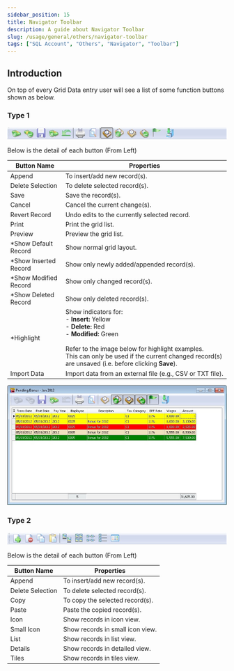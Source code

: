 ```yaml
---
sidebar_position: 15
title: Navigator Toolbar
description: A guide about Navigator Toolbar
slug: /usage/general/others/navigator-toolbar
tags: ["SQL Account", "Others", "Navigator", "Toolbar"]
---
```


## Introduction

On top of every Grid Data entry user will see a list of some function buttons shown as below.

### Type 1

![type1-bar](../../../../static/img/usage/general/others/navigator-toolbar/type1-bar.jpg)

Below is the detail of each button (From Left)

| Button Name | Properties |
|--------------|-------------|
| Append | To insert/add new record(s). |
| Delete Selection | To delete selected record(s). |
| Save | Save the record(s). |
| Cancel | Cancel the current change(s). |
| Revert Record | Undo edits to the currently selected record. |
| Print | Print the grid list. |
| Preview | Preview the grid list. |
| *Show Default Record | Show normal grid layout. |
| *Show Inserted Record | Show only newly added/appended record(s). |
| *Show Modified Record | Show only changed record(s). |
| *Show Deleted Record | Show only deleted record(s). |
| *Highlight | Show indicators for: <br /> - **Insert:** Yellow <br />- **Delete:** Red <br />- **Modified:** Green <br /><br /> Refer to the image below for highlight examples. <br /> This can only be used if the current changed record(s) are unsaved (i.e. before clicking **Save**).|
| Import Data | Import data from an external file (e.g., CSV or TXT file). |

![type1-result](../../../../static/img/usage/general/others/navigator-toolbar/type1-result.jpg)

### Type 2

![type2-bar](../../../../static/img/usage/general/others/navigator-toolbar/type2-bar.jpg)

Below is the detail of each button (From Left)

| Button Name | Properties |
|--------------|-------------|
| Append | To insert/add new record(s). |
| Delete Selection | To delete selected record(s). |
| Copy | To copy the selected record(s). |
| Paste | Paste the copied record(s). |
| Icon | Show records in icon view. |
| Small Icon | Show records in small icon view. |
| List | Show records in list view. |
| Details | Show records in detailed view. |
| Tiles | Show records in tiles view. |
